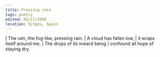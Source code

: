 ```yaml
---
title: Pressing rain
tags: poetry
edited: 03/17/2004
location: Sitges, Spain
---
```


| The rain, the fog-like, pressing rain.
| A cloud has fallen low,
| it wraps itself around me.
| The drops of its inward being
| confound all hope of staying dry.
